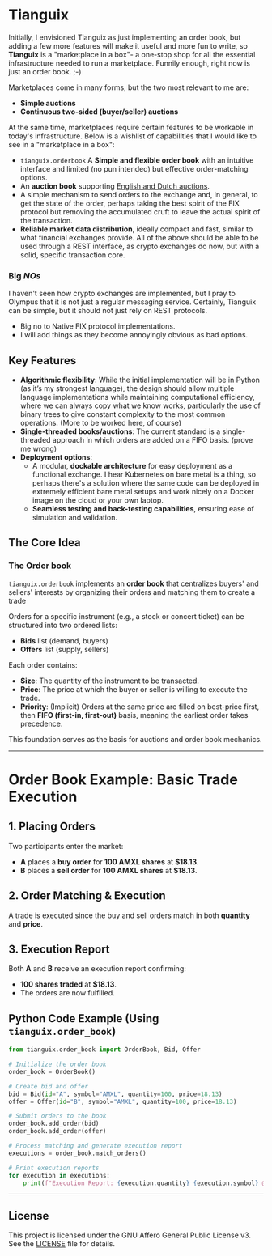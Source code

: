 # Tianguix

Initially, I envisioned Tianguix as just implementing an order book, but adding a few more features will make it useful and more fun to write, so **Tianguix** is a "marketplace in a box"- a one-stop shop for all the essential infrastructure needed to run a marketplace. Funnily enough, right now is just an order book. ;-)

Marketplaces come in many forms, but the two most relevant to me are:  
- **Simple auctions**  
- **Continuous two-sided (buyer/seller) auctions**  

At the same time, marketplaces require certain features to be workable in today's infrastructure. Below is a wishlist of capabilities that I would like to see in a "marketplace in a box":  
- `tianguix.orderbook` A **Simple and flexible order book** with an intuitive interface and limited (no pun intended) but effective order-matching options.  
- An **auction book** supporting [English and Dutch auctions](https://en.wikipedia.org/wiki/Auction).
- A simple mechanism to send orders to the exchange and, in general, to get the state of the order, perhaps taking the best spirit of the FIX protocol but removing the accumulated cruft to leave the actual spirit of the transaction.
- **Reliable market data distribution**, ideally compact and fast, similar to what financial exchanges provide.
All of the above should be able to be used through a REST interface, as crypto exchanges do now, but with a solid, specific transaction core.

### Big *NOs*
I haven't seen how crypto exchanges are implemented, but I pray to Olympus that it is not just a regular messaging service. Certainly, Tianguix can be simple, but it should not just rely on REST protocols.
- Big no to Native FIX protocol implementations.
- I will add things as they become annoyingly obvious as bad options. 

## Key Features  
- **Algorithmic flexibility**: While the initial implementation will be in Python (as it’s my strongest language), the design should allow multiple language implementations while maintaining computational efficiency, where we can always copy what we know works, particularly the use of binary trees to give constant complexity to the most common operations. (More to be worked here, of course)
- **Single-threaded books/auctions**: The current standard is a single-threaded approach in which orders are added on a FIFO basis. (prove me wrong)
- **Deployment options**:  
  - A modular, **dockable architecture** for easy deployment as a functional exchange. I hear Kubernetes on bare metal is a thing, so perhaps there's a solution where the same code can be deployed in extremely efficient bare metal setups and work nicely on a Docker image on the cloud or your own laptop.
  - **Seamless testing and back-testing capabilities**, ensuring ease of simulation and validation.  

## The Core Idea  

### The Order book 

`tianguix.orderbook` implements an **order book** that centralizes buyers' and sellers' interests by organizing their orders and matching them to create a trade 

Orders for a specific instrument (e.g., a stock or concert ticket) can be structured into two ordered lists:  
- **Bids** list (demand, buyers)  
- **Offers** list (supply, sellers)  

Each order contains:  
- **Size**: The quantity of the instrument to be transacted.  
- **Price**: The price at which the buyer or seller is willing to execute the trade.  
- **Priority**: (Implicit) Orders at the same price are filled on best-price first, then **FIFO (first-in, first-out)** basis, meaning the earliest order takes precedence. 

This foundation serves as the basis for auctions and order book mechanics.

---

# Order Book Example: Basic Trade Execution  

## **1. Placing Orders**  
Two participants enter the market:  

- **A** places a **buy order** for **100 AMXL shares** at **$18.13**.  
- **B** places a **sell order** for **100 AMXL shares** at **$18.13**.  

## **2. Order Matching & Execution**  
A trade is executed since the buy and sell orders match in both **quantity** and **price**.  

## **3. Execution Report**  
Both **A** and **B** receive an execution report confirming:  

- **100 shares traded** at **$18.13**.  
- The orders are now fulfilled.  

## **Python Code Example (Using `tianguix.order_book`)**
```python
from tianguix.order_book import OrderBook, Bid, Offer

# Initialize the order book
order_book = OrderBook()

# Create bid and offer
bid = Bid(id="A", symbol="AMXL", quantity=100, price=18.13)
offer = Offer(id="B", symbol="AMXL", quantity=100, price=18.13)

# Submit orders to the book
order_book.add_order(bid)
order_book.add_order(offer)

# Process matching and generate execution report
executions = order_book.match_orders()

# Print execution reports
for execution in executions:
    print(f"Execution Report: {execution.quantity} {execution.symbol} @ {execution.price} for {execution.buyer} and {execution.seller}")
```

---

## License

This project is licensed under the GNU Affero General Public License v3. See the [LICENSE](./LICENSE) file for details.
